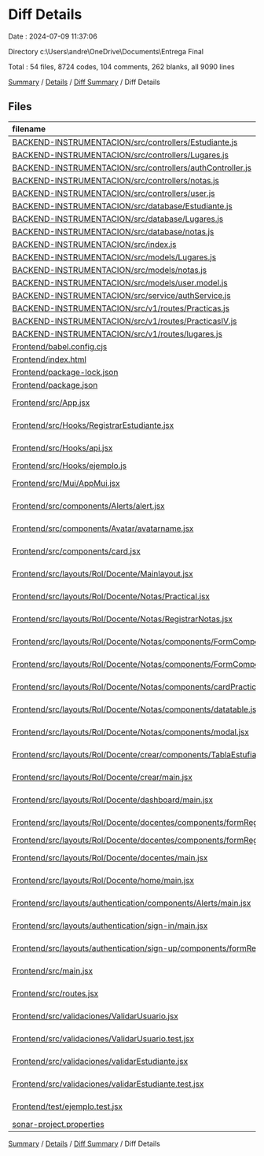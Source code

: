 # Diff Details

Date : 2024-07-09 11:37:06

Directory c:\\Users\\andre\\OneDrive\\Documents\\Entrega Final

Total : 54 files,  8724 codes, 104 comments, 262 blanks, all 9090 lines

[Summary](results.md) / [Details](details.md) / [Diff Summary](diff.md) / Diff Details

## Files
| filename | language | code | comment | blank | total |
| :--- | :--- | ---: | ---: | ---: | ---: |
| [BACKEND-INSTRUMENTACION/src/controllers/Estudiante.js](/BACKEND-INSTRUMENTACION/src/controllers/Estudiante.js) | JavaScript | 9 | -1 | 5 | 13 |
| [BACKEND-INSTRUMENTACION/src/controllers/Lugares.js](/BACKEND-INSTRUMENTACION/src/controllers/Lugares.js) | JavaScript | 99 | 1 | 10 | 110 |
| [BACKEND-INSTRUMENTACION/src/controllers/authController.js](/BACKEND-INSTRUMENTACION/src/controllers/authController.js) | JavaScript | 1 | 0 | 0 | 1 |
| [BACKEND-INSTRUMENTACION/src/controllers/notas.js](/BACKEND-INSTRUMENTACION/src/controllers/notas.js) | JavaScript | 74 | 0 | 7 | 81 |
| [BACKEND-INSTRUMENTACION/src/controllers/user.js](/BACKEND-INSTRUMENTACION/src/controllers/user.js) | JavaScript | 1 | 0 | 0 | 1 |
| [BACKEND-INSTRUMENTACION/src/database/Estudiante.js](/BACKEND-INSTRUMENTACION/src/database/Estudiante.js) | JavaScript | 6 | 0 | 0 | 6 |
| [BACKEND-INSTRUMENTACION/src/database/Lugares.js](/BACKEND-INSTRUMENTACION/src/database/Lugares.js) | JavaScript | 55 | 0 | 7 | 62 |
| [BACKEND-INSTRUMENTACION/src/database/notas.js](/BACKEND-INSTRUMENTACION/src/database/notas.js) | JavaScript | 55 | 5 | 7 | 67 |
| [BACKEND-INSTRUMENTACION/src/index.js](/BACKEND-INSTRUMENTACION/src/index.js) | JavaScript | 6 | 0 | 0 | 6 |
| [BACKEND-INSTRUMENTACION/src/models/Lugares.js](/BACKEND-INSTRUMENTACION/src/models/Lugares.js) | JavaScript | 68 | 0 | 4 | 72 |
| [BACKEND-INSTRUMENTACION/src/models/notas.js](/BACKEND-INSTRUMENTACION/src/models/notas.js) | JavaScript | 135 | 0 | 6 | 141 |
| [BACKEND-INSTRUMENTACION/src/models/user.model.js](/BACKEND-INSTRUMENTACION/src/models/user.model.js) | JavaScript | 9 | 0 | 1 | 10 |
| [BACKEND-INSTRUMENTACION/src/service/authService.js](/BACKEND-INSTRUMENTACION/src/service/authService.js) | JavaScript | 0 | 0 | 3 | 3 |
| [BACKEND-INSTRUMENTACION/src/v1/routes/Practicas.js](/BACKEND-INSTRUMENTACION/src/v1/routes/Practicas.js) | JavaScript | 10 | 0 | 6 | 16 |
| [BACKEND-INSTRUMENTACION/src/v1/routes/PracticasIV.js](/BACKEND-INSTRUMENTACION/src/v1/routes/PracticasIV.js) | JavaScript | 9 | 0 | 4 | 13 |
| [BACKEND-INSTRUMENTACION/src/v1/routes/lugares.js](/BACKEND-INSTRUMENTACION/src/v1/routes/lugares.js) | JavaScript | 17 | 80 | 8 | 105 |
| [Frontend/babel.config.cjs](/Frontend/babel.config.cjs) | JavaScript | 6 | 0 | 1 | 7 |
| [Frontend/index.html](/Frontend/index.html) | HTML | 0 | 1 | 2 | 3 |
| [Frontend/package-lock.json](/Frontend/package-lock.json) | JSON | 6,997 | 0 | 0 | 6,997 |
| [Frontend/package.json](/Frontend/package.json) | JSON | 28 | 0 | 0 | 28 |
| [Frontend/src/App.jsx](/Frontend/src/App.jsx) | JavaScript JSX | 2 | 0 | 3 | 5 |
| [Frontend/src/Hooks/RegistrarEstudiante.jsx](/Frontend/src/Hooks/RegistrarEstudiante.jsx) | JavaScript JSX | 41 | 5 | 12 | 58 |
| [Frontend/src/Hooks/api.jsx](/Frontend/src/Hooks/api.jsx) | JavaScript JSX | 32 | 0 | 5 | 37 |
| [Frontend/src/Hooks/ejemplo.js](/Frontend/src/Hooks/ejemplo.js) | JavaScript | 4 | 0 | 0 | 4 |
| [Frontend/src/Mui/AppMui.jsx](/Frontend/src/Mui/AppMui.jsx) | JavaScript JSX | -1 | 0 | 0 | -1 |
| [Frontend/src/components/Alerts/alert.jsx](/Frontend/src/components/Alerts/alert.jsx) | JavaScript JSX | 32 | 0 | 5 | 37 |
| [Frontend/src/components/Avatar/avatarname.jsx](/Frontend/src/components/Avatar/avatarname.jsx) | JavaScript JSX | 31 | 0 | 9 | 40 |
| [Frontend/src/components/card.jsx](/Frontend/src/components/card.jsx) | JavaScript JSX | 33 | 0 | 5 | 38 |
| [Frontend/src/layouts/Rol/Docente/Mainlayout.jsx](/Frontend/src/layouts/Rol/Docente/Mainlayout.jsx) | JavaScript JSX | 3 | 0 | 1 | 4 |
| [Frontend/src/layouts/Rol/Docente/Notas/PracticaI.jsx](/Frontend/src/layouts/Rol/Docente/Notas/PracticaI.jsx) | JavaScript JSX | 24 | 0 | 4 | 28 |
| [Frontend/src/layouts/Rol/Docente/Notas/RegistrarNotas.jsx](/Frontend/src/layouts/Rol/Docente/Notas/RegistrarNotas.jsx) | JavaScript JSX | 26 | 0 | 7 | 33 |
| [Frontend/src/layouts/Rol/Docente/Notas/components/FormComponentA.jsx](/Frontend/src/layouts/Rol/Docente/Notas/components/FormComponentA.jsx) | JavaScript JSX | 69 | 0 | 5 | 74 |
| [Frontend/src/layouts/Rol/Docente/Notas/components/FormComponentB.jsx](/Frontend/src/layouts/Rol/Docente/Notas/components/FormComponentB.jsx) | JavaScript JSX | 80 | 0 | 7 | 87 |
| [Frontend/src/layouts/Rol/Docente/Notas/components/cardPracticas.jsx](/Frontend/src/layouts/Rol/Docente/Notas/components/cardPracticas.jsx) | JavaScript JSX | 41 | 0 | 4 | 45 |
| [Frontend/src/layouts/Rol/Docente/Notas/components/datatable.jsx](/Frontend/src/layouts/Rol/Docente/Notas/components/datatable.jsx) | JavaScript JSX | 62 | 1 | 11 | 74 |
| [Frontend/src/layouts/Rol/Docente/Notas/components/modal.jsx](/Frontend/src/layouts/Rol/Docente/Notas/components/modal.jsx) | JavaScript JSX | 138 | 0 | 11 | 149 |
| [Frontend/src/layouts/Rol/Docente/crear/components/TablaEstufiante.jsx](/Frontend/src/layouts/Rol/Docente/crear/components/TablaEstufiante.jsx) | JavaScript JSX | 5 | 0 | 8 | 13 |
| [Frontend/src/layouts/Rol/Docente/crear/main.jsx](/Frontend/src/layouts/Rol/Docente/crear/main.jsx) | JavaScript JSX | 2 | 0 | 0 | 2 |
| [Frontend/src/layouts/Rol/Docente/dashboard/main.jsx](/Frontend/src/layouts/Rol/Docente/dashboard/main.jsx) | JavaScript JSX | 11 | 2 | 4 | 17 |
| [Frontend/src/layouts/Rol/Docente/docentes/components/formRegistro.jsx](/Frontend/src/layouts/Rol/Docente/docentes/components/formRegistro.jsx) | JavaScript JSX | 14 | -4 | -8 | 2 |
| [Frontend/src/layouts/Rol/Docente/docentes/components/formRegistro.test.js](/Frontend/src/layouts/Rol/Docente/docentes/components/formRegistro.test.js) | JavaScript | 66 | 2 | 22 | 90 |
| [Frontend/src/layouts/Rol/Docente/docentes/main.jsx](/Frontend/src/layouts/Rol/Docente/docentes/main.jsx) | JavaScript JSX | 1 | 0 | 0 | 1 |
| [Frontend/src/layouts/Rol/Docente/home/main.jsx](/Frontend/src/layouts/Rol/Docente/home/main.jsx) | JavaScript JSX | 13 | 2 | 2 | 17 |
| [Frontend/src/layouts/authentication/components/Alerts/main.jsx](/Frontend/src/layouts/authentication/components/Alerts/main.jsx) | JavaScript JSX | 0 | 0 | 1 | 1 |
| [Frontend/src/layouts/authentication/sign-in/main.jsx](/Frontend/src/layouts/authentication/sign-in/main.jsx) | JavaScript JSX | 2 | 0 | 1 | 3 |
| [Frontend/src/layouts/authentication/sign-up/components/formRegistro.jsx](/Frontend/src/layouts/authentication/sign-up/components/formRegistro.jsx) | JavaScript JSX | 163 | 0 | 18 | 181 |
| [Frontend/src/main.jsx](/Frontend/src/main.jsx) | JavaScript JSX | 2 | 0 | 2 | 4 |
| [Frontend/src/routes.jsx](/Frontend/src/routes.jsx) | JavaScript JSX | 1 | 0 | 1 | 2 |
| [Frontend/src/validaciones/ValidarUsuario.jsx](/Frontend/src/validaciones/ValidarUsuario.jsx) | JavaScript JSX | 28 | 0 | 6 | 34 |
| [Frontend/src/validaciones/ValidarUsuario.test.jsx](/Frontend/src/validaciones/ValidarUsuario.test.jsx) | JavaScript JSX | 77 | 0 | 12 | 89 |
| [Frontend/src/validaciones/validarEstudiante.jsx](/Frontend/src/validaciones/validarEstudiante.jsx) | JavaScript JSX | 47 | 0 | 8 | 55 |
| [Frontend/src/validaciones/validarEstudiante.test.jsx](/Frontend/src/validaciones/validarEstudiante.test.jsx) | JavaScript JSX | 80 | 0 | 18 | 98 |
| [Frontend/test/ejemplo.test.jsx](/Frontend/test/ejemplo.test.jsx) | JavaScript JSX | 7 | 0 | 3 | 10 |
| [sonar-project.properties](/sonar-project.properties) | Properties | 3 | 10 | 4 | 17 |

[Summary](results.md) / [Details](details.md) / [Diff Summary](diff.md) / Diff Details